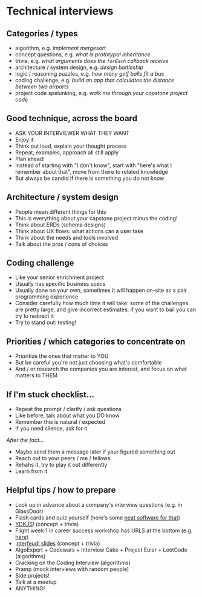 # Technical interviews

## Categories / types

- algorithm, e.g. *implement mergesort*
- concept questions, e.g. *what is prototypal inheritance*
- trivia, e.g. *what arguments does the `forEach` callback receive*
- architecture / system design, e.g. *design battleship*
- logic / reasoning puzzles, e.g. *how many golf balls fit a bus*
- coding challenge, e.g. *build an app that calculates the distance between two airports*
- project code spelunking, e.g. *walk me through your capstone project code*

## Good technique, across the board

- ASK YOUR INTERVIEWER WHAT THEY WANT
- Enjoy it
- Think out loud, explain your thought process
- Repeat, examples, approach all still apply
- Plan ahead!
- Instead of starting with "I don't know", start with "here's what I remember about that", move from there to related knowledge
- But always be candid if there is something you do not know

## Architecture / system design

- People mean different things for this
- This is everything about your capstone project minus the coding!
- Think about ERDs (schema designs)
- Think about UX flows: what actions can a user take
- Think about the needs and tools involved
- Talk about the pros / cons of choices

## Coding challenge

- Like your senior enrichment project
- Usually has specific business specs
- Usually done on your own, sometimes it will happen on-site as a pair programming experience
- Consider carefully how much time it will take: some of the challenges are pretty large, and give incorrect estimates; if you want to bail you can try to redirect it
- Try to stand out: testing!

## Priorities / which categories to concentrate on

- Prioritize the ones that matter to YOU
- But be careful you're not just choosing what's comfortable
- And / or research the companies you are interest, and focus on what matters to THEM

## If I'm stuck checklist...

- Repeat the prompt / clarify / ask questions
- Like before, talk about what you DO know
- Remember this is natural / expected
- If you need silence, ask for it

*After the fact...*

- Maybe send them a message later if your figured something out
- Reach out to your peers / me / fellows
- Rehahs it, try to play it out differently
- Learn from it

## Helpful tips / how to prepare

- Look up in advance about a company's interview questions (e.g. in GlassDoor)
- Flash cards and quiz yourself (here's some [neat software for that](https://apps.ankiweb.net/))
- [YDKJS](https://github.com/getify/You-Dont-Know-JS)! (concept + trivia)
- Flight week 1 in career success workshop has URLS at the bottom (e.g. [here](https://learn.fullstackacademy.com/workshop/585179c6a2b61e00044d8627/content/58517e0fb8822c0004224fb1/text))
- [¡nterfeud! slides](../\302\241nterfeud!/) (concept + trivia)
- AlgoExpert + Codewars + Interview Cake + Project Euler + LeetCode (algorithms)
- Cracking on the Coding Interview (algorithms)
- Pramp (mock interviews with random people)
- Side projects!
- Talk at a meetup
- ANYTHING!

